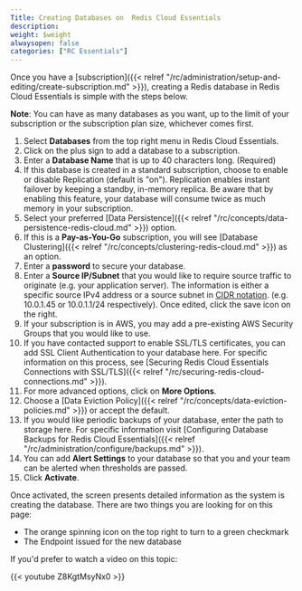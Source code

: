 ```yaml
---
Title: Creating Databases on  Redis Cloud Essentials
description:
weight: $weight
alwaysopen: false
categories: ["RC Essentials"]
---
```

Once you have a
[subscription]({{< relref "/rc/administration/setup-and-editing/create-subscription.md" >}}),
creating a Redis database in Redis Cloud Essentials is simple with the
steps below.

**Note**: You can have as many databases as you want, up to the limit
of your subscription or the subscription plan size, whichever comes
first.

1. Select **Databases** from the top right menu in Redis Cloud Essentials.
1. Click on the plus sign to add a database to a subscription.
1. Enter a **Database Name** that is up to 40 characters long.
    (Required)
1. If this database is created in a standard subscription, choose to
    enable or disable Replication (default is "on"). Replication enables
    instant failover by keeping a standby, in-memory replica. Be aware
    that by enabling this feature, your database will consume twice as
    much memory in your subscription.
1. Select your preferred [Data
    Persistence]({{< relref "/rc/concepts/data-persistence-redis-cloud.md" >}})
    option.
1. If this is a **Pay-as-You-Go** subscription, you will see [Database
    Clustering]({{< relref "/rc/concepts/clustering-redis-cloud.md" >}})
    as an option.
1. Enter a **password** to secure your database.
1. Enter a **Source IP/Subnet** that you would like to require source
    traffic to originate (e.g. your application server). The information
    is either a specific source IPv4 address or a source subnet in [CIDR
    notation](https://en.wikipedia.org/wiki/Classless_Inter-Domain_Routing).
    (e.g. 10.0.1.45 or 10.0.1.1/24 respectively). Once edited, click the
    save icon on the right.
1. If your subscription is in AWS, you may add a pre-existing AWS
    Security Groups that you would like to use.
1. If you have contacted support to enable SSL/TLS certificates, you
    can add SSL Client Authentication to your database here. For
    specific information on this process, see [Securing Redis Cloud Essentials Connections with
    SSL/TLS]({{< relref "/rc/securing-redis-cloud-connections.md" >}}).
1. For more advanced options, click on **More Options**.
1. Choose a [Data Eviction
    Policy]({{< relref "/rc/concepts/data-eviction-policies.md" >}})
    or accept the default.
1. If you would like periodic backups of your database, enter the path
    to storage here. For specific information visit [Configuring
    Database Backups for Redis Cloud Essentials]({{< relref "/rc/administration/configure/backups.md" >}}).
1. You can add **Alert Settings** to your database so that you and your
    team can be alerted when thresholds are passed.
1. Click **Activate**.

Once activated, the screen presents detailed information as the system
is creating the database. There are two things you are looking for on
this page:

- The orange spinning icon on the top right to turn to a green
    checkmark
- The Endpoint issued for the new database

If you'd prefer to watch a video on this topic:

{{< youtube Z8KgtMsyNx0 >}}
